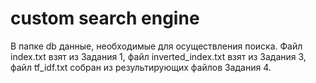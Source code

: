 # custom search engine

В папке db данные, необходимые для осуществления поиска.
Файл index.txt взят из Задания 1, файл inverted_index.txt взят из Задания 3, 
файл tf_idf.txt собран из результирующих файлов Задания 4. 